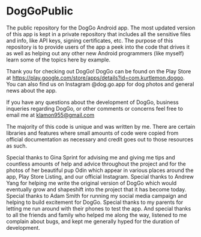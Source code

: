 # DogGoPublic
The public repository for the DogGo Android app. The most updated version of this app is kept in a private repository that includes all the sensitive files and info, like API keys, signing certificates, etc. The purpose of this repository is to provide users of the app a peek into the code that drives it as well as helping out any other new Android programmers (like myself) learn some of the topics here by example.

Thank you for checking out DogGo! DogGo can be found on the Play Store at https://play.google.com/store/apps/details?id=com.kurtlemon.doggo. You can also find us on Instagram @dog.go.app for dog photos and general news about the app.

If you have any questions about the development of DogGo, business inqueries regarding DogGo, or other comments or concerns feel free to email me at klamon955@gmail.com

The majority of this code is unique and was written by me. There are certain libraries and features where small amounts of code were copied from official documentation as necessary and credit goes out to those resources as such.

Special thanks to Gina Sprint for advising me and giving me tips and countless amounts of help and advice throughout the project and for the photos of her beautiful pup Odin which appear in various places around the app, Play Store Listing, and our official Instagram. 
Special thanks to Andrew Yang for helping me write the original version of DogGo which would eventually grow and shapeshift into the project that it has become today.
Special thanks to Adam Smith for running my social media campaign and helping to build excitement for DogGo.
Special thanks to my parents for letting me run around with their phones to test the app.
And special thanks to all the friends and family who helped me along the way, listened to me complain about bugs, and kept me generally hyped for the duration of development.
